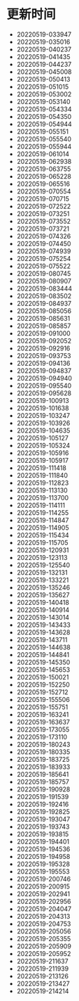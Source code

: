 # 更新时间
* 20220519-033947
* 20220519-035016
* 20220519-040237
* 20220519-041435
* 20220519-044237
* 20220519-045008
* 20220519-050413
* 20220519-051015
* 20220519-053002
* 20220519-053140
* 20220519-054334
* 20220519-054350
* 20220519-054944
* 20220519-055151
* 20220519-055540
* 20220519-055944
* 20220519-061014
* 20220519-062938
* 20220519-063755
* 20220519-065228
* 20220519-065516
* 20220519-070554
* 20220519-070715
* 20220519-072522
* 20220519-073251
* 20220519-073552
* 20220519-073721
* 20220519-074326
* 20220519-074450
* 20220519-074939
* 20220519-075254
* 20220519-075522
* 20220519-080745
* 20220519-080907
* 20220519-083444
* 20220519-083502
* 20220519-084937
* 20220519-085056
* 20220519-085631
* 20220519-085857
* 20220519-091000
* 20220519-092052
* 20220519-092916
* 20220519-093753
* 20220519-094136
* 20220519-094837
* 20220519-094940
* 20220519-095540
* 20220519-095628
* 20220519-100913
* 20220519-101638
* 20220519-103247
* 20220519-103926
* 20220519-104635
* 20220519-105127
* 20220519-105324
* 20220519-105916
* 20220519-105917
* 20220519-111418
* 20220519-111840
* 20220519-112823
* 20220519-113130
* 20220519-113700
* 20220519-114111
* 20220519-114255
* 20220519-114847
* 20220519-114905
* 20220519-115434
* 20220519-115705
* 20220519-120931
* 20220519-123113
* 20220519-125540
* 20220519-132131
* 20220519-133221
* 20220519-135246
* 20220519-135627
* 20220519-140418
* 20220519-140914
* 20220519-143014
* 20220519-143433
* 20220519-143628
* 20220519-143711
* 20220519-144638
* 20220519-144841
* 20220519-145350
* 20220519-145653
* 20220519-150021
* 20220519-152250
* 20220519-152712
* 20220519-155506
* 20220519-155751
* 20220519-163241
* 20220519-163637
* 20220519-173055
* 20220519-173110
* 20220519-180243
* 20220519-180335
* 20220519-183725
* 20220519-183933
* 20220519-185641
* 20220519-185757
* 20220519-190928
* 20220519-191539
* 20220519-192416
* 20220519-192825
* 20220519-193047
* 20220519-193743
* 20220519-193815
* 20220519-194401
* 20220519-194536
* 20220519-194958
* 20220519-195328
* 20220519-195553
* 20220519-200746
* 20220519-200915
* 20220519-202941
* 20220519-202956
* 20220519-204047
* 20220519-204313
* 20220519-204753
* 20220519-205056
* 20220519-205355
* 20220519-205909
* 20220519-205952
* 20220519-211637
* 20220519-211939
* 20220519-213126
* 20220519-213427
* 20220519-214214
